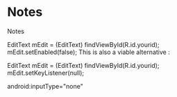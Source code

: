 # Notes
Notes

EditText mEdit = (EditText) findViewById(R.id.yourid);
mEdit.setEnabled(false);
This is also a viable alternative :

EditText mEdit = (EditText) findViewById(R.id.yourid);
mEdit.setKeyListener(null);

android:inputType="none"



